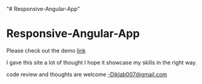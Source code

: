 "# Responsive-Angular-App" 
# Responsive-Angular-App

Please check out the demo [link](https://diklab007.github.io)

I gave this site a lot of thought
I hope it showcase my skills in the right way. 

code review and thoughts are welcome
-Diklab007@gmail.com